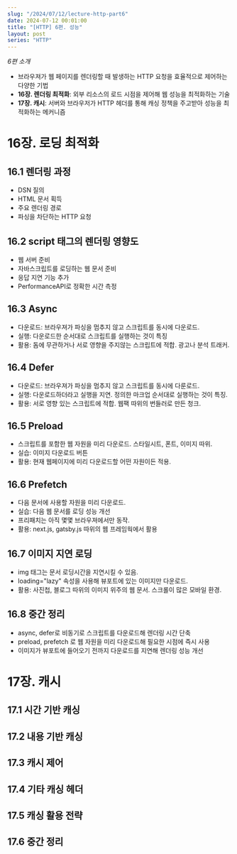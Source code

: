 ```yaml
---
slug: "/2024/07/12/lecture-http-part6"
date: 2024-07-12 00:01:00
title: "[HTTP] 6편. 성능"
layout: post
series: "HTTP"
---
```


_6편 소개_

- 브라우져가 웹 페이지를 렌더링할 때 발생하는 HTTP 요청을 효율적으로 제어하는 다양한 기법
- **16장. 렌더링 최적화**: 외부 리소스의 로드 시점을 제어해 웹 성능을 최적화하는 기술
- **17장. 캐시**: 서버와 브라우저가 HTTP 헤더를 통해 캐싱 정책을 주고받아 성능을 최적화하는 메커니즘

# 16장. 로딩 최적화

## 16.1 렌더링 과정

- DSN 질의
- HTML 문서 획득
- 주요 렌더링 경로
- 파싱을 차단하는 HTTP 요청

## 16.2 script 태그의 렌더링 영향도

- 웹 서버 준비
- 자바스크립트를 로딩하는 웹 문서 준비
- 응답 지연 기능 추가
- PerformanceAPI로 정확한 시간 측정

## 16.3 Async

- 다운로드: 브라우져가 파싱을 멈추지 않고 스크립트를 동시에 다운로드.
- 실행: 다운로드한 순서대로 스크립트를 실행하는 것이 특징
- 활용: 돔에 무관하거나 서로 영향을 주지않는 스크립트에 적합. 광고나 분석 트래커.

## 16.4 Defer

- 다운로드: 브라우져가 파싱을 멈추지 않고 스크립트를 동시에 다룬로드.
- 실행: 다운로드하더라고 실행을 지연. 정의한 마크업 순서대로 실행하는 것이 특징.
- 활용: 서로 영향 있는 스크립트에 적합. 웹팩 따위의 번들러로 만든 청크.

## 16.5 Preload

- 스크립트를 포함한 웹 자원을 미리 다운로드. 스타일시트, 폰트, 이미지 따위.
- 실습: 이미지 다운로드 버튼
- 활용: 현재 웹페이지에 미리 다운로드할 어떤 자원이든 적용.

## 16.6 Prefetch

- 다음 문서에 사용할 자원을 미리 다운로드.
- 실습: 다음 웹 문서를 로딩 성능 개선
- 프리패치는 아직 몇몇 브라우져에서만 동작.
- 활용: next.js, gatsby.js 따위의 웹 프레임웍에서 활용

## 16.7 이미지 지연 로딩

- img 태그는 문서 로딩시간을 지연시킬 수 있음.
- loading="lazy" 속성을 사용해 뷰포트에 있는 이미지만 다운로드.
- 활용: 사진첩, 블로그 따위의 이미지 위주의 웹 문서. 스크롤이 많은 모바일 환경.

## 16.8 중간 정리

- async, defer로 비동기로 스크립트를 다운로드해 렌더링 시간 단축
- preload, prefetch 로 웹 자원을 미리 다운로드해 필요한 시점에 즉시 사용
- 이미지가 뷰포트에 들어오기 전까지 다운로드를 지연해 렌더링 성능 개선

# 17장. 캐시

## 17.1 시간 기반 캐싱

## 17.2 내용 기반 캐싱

## 17.3 캐시 제어

## 17.4 기타 캐싱 헤더

## 17.5 캐싱 활용 전략

## 17.6 중간 정리
